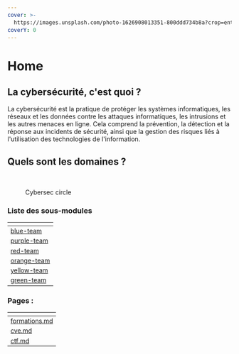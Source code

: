 ```yaml
---
cover: >-
  https://images.unsplash.com/photo-1626908013351-800ddd734b8a?crop=entropy&cs=tinysrgb&fm=jpg&ixid=MnwxOTcwMjR8MHwxfHNlYXJjaHw5fHxjeWJlcnNlY3VyaXR5fGVufDB8fHx8MTY3NDcyNDk5NA&ixlib=rb-4.0.3&q=80
coverY: 0
---
```


# Home

## La cybersécurité, c'est quoi ?

La cybersécurité est la pratique de protéger les systèmes informatiques, les réseaux et les données contre les attaques informatiques, les intrusions et les autres menaces en ligne. Cela comprend la prévention, la détection et la réponse aux incidents de sécurité, ainsi que la gestion des risques liés à l'utilisation des technologies de l'information.



## Quels sont les domaines ?

<figure><img src="../.gitbook/assets/Capture d’écran 2023-01-26 à 10.18.28.png" alt=""><figcaption><p>Cybersec circle</p></figcaption></figure>

### Liste des sous-modules

<table data-view="cards"><thead><tr><th data-card-target data-type="content-ref"></th></tr></thead><tbody><tr><td><a href="blue-team/">blue-team</a></td></tr><tr><td><a href="purple-team/">purple-team</a></td></tr><tr><td><a href="red-team/">red-team</a></td></tr><tr><td><a href="orange-team/">orange-team</a></td></tr><tr><td><a href="yellow-team/">yellow-team</a></td></tr><tr><td><a href="green-team/">green-team</a></td></tr></tbody></table>

### Pages :&#x20;

<table data-view="cards"><thead><tr><th data-card-target data-type="content-ref"></th></tr></thead><tbody><tr><td><a href="home/formations.md">formations.md</a></td></tr><tr><td><a href="home/cve.md">cve.md</a></td></tr><tr><td><a href="home/ctf.md">ctf.md</a></td></tr></tbody></table>
